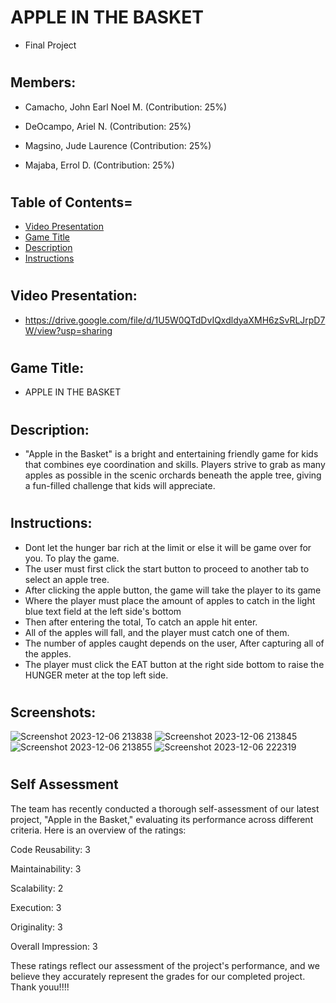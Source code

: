 # APPLE IN THE BASKET
- Final Project

#
## Members:

- Camacho, John Earl Noel M.
  (Contribution: 25%)

- DeOcampo, Ariel N.
  (Contribution: 25%)

- Magsino, Jude Laurence
  (Contribution: 25%)

- Majaba, Errol D.
  (Contribution: 25%)

#
## Table of Contents=
- [Video Presentation](#VideoPresentation)
- [Game Title](#GameTitle)
- [Description](#Description) 
- [Instructions](#Instructions) 



#
## Video Presentation:

- https://drive.google.com/file/d/1U5W0QTdDvIQxdldyaXMH6zSvRLJrpD7W/view?usp=sharing


#
## Game Title: 

- APPLE IN THE BASKET

#
## Description:
- "Apple in the Basket" is a bright and entertaining friendly game for kids that combines eye coordination and skills. Players strive to grab as many apples as possible in the scenic       orchards beneath the apple tree, giving a fun-filled challenge that kids will appreciate.


#
## Instructions:
- Dont let the hunger bar rich at the limit or else it will be game over for you. To play the game. 
- The user must first click the start button to proceed to another tab to select an apple tree. 
- After clicking the apple button, the game will take the player to its game
- Where the player must place the amount of apples to catch in the light blue text field at the left side's bottom 
- Then after entering the total, To catch an apple hit enter.
- All of the apples will fall, and the player must catch one of them.
- The number of apples caught depends   on the user, After capturing all of the apples.
- The player must click the EAT button at the right side bottom to raise the HUNGER meter at the top left side.


#
## Screenshots:
  ![Screenshot 2023-12-06 213838](https://github.com/Errol26/Project/assets/153089453/b8f7f0db-57f2-40da-9192-ad6132045de1)
  ![Screenshot 2023-12-06 213845](https://github.com/Errol26/Project/assets/153089453/e2567ca0-8697-4ec4-b349-93564cade0cc)
  ![Screenshot 2023-12-06 213855](https://github.com/Errol26/Project/assets/153089453/b7cdf98f-bd0a-48d2-960c-d95b4a3f4640)
  ![Screenshot 2023-12-06 222319](https://github.com/Errol26/Project/assets/153089453/6ade4807-bf20-469a-9158-e4c402b24f93)

#
## Self Assessment
The team has recently conducted a thorough self-assessment of our latest project, "Apple in the Basket," evaluating its performance across different criteria. Here is an overview of the ratings:

Code Reusability: 3

Maintainability: 3

Scalability: 2

Execution: 3

Originality: 3

Overall Impression: 3


These ratings reflect our assessment of the project's performance, and we believe they accurately represent the grades for our completed project. Thank youu!!!!
